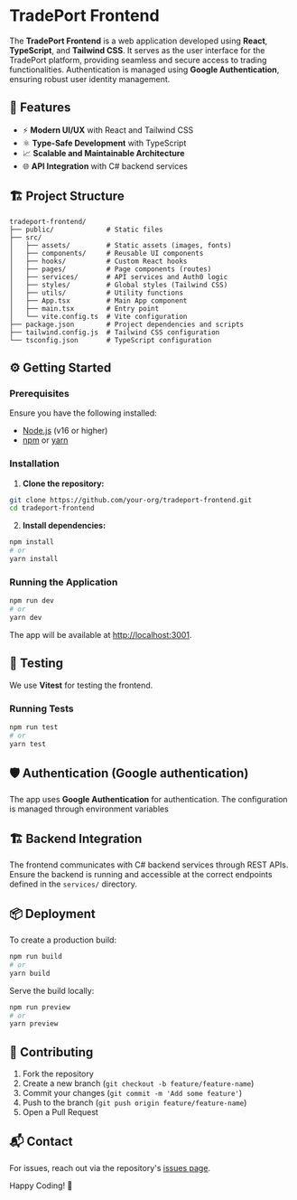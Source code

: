 # TradePort Frontend

The **TradePort Frontend** is a web application developed using **React**, **TypeScript**, and **Tailwind CSS**. It serves as the user interface for the TradePort platform, providing seamless and secure access to trading functionalities. Authentication is managed using **Google Authentication**, ensuring robust user identity management.

## 🚀 Features
- ⚡ **Modern UI/UX** with React and Tailwind CSS
- ⚛️ **Type-Safe Development** with TypeScript
- 📈 **Scalable and Maintainable Architecture**
- 🌐 **API Integration** with C# backend services

## 🏗️ Project Structure

```
tradeport-frontend/
├── public/             # Static files
├── src/
│   ├── assets/         # Static assets (images, fonts)
│   ├── components/     # Reusable UI components
│   ├── hooks/          # Custom React hooks
│   ├── pages/          # Page components (routes)
│   ├── services/       # API services and Auth0 logic
│   ├── styles/         # Global styles (Tailwind CSS)
│   ├── utils/          # Utility functions
│   ├── App.tsx         # Main App component
│   ├── main.tsx        # Entry point
│   └── vite.config.ts  # Vite configuration
├── package.json        # Project dependencies and scripts
├── tailwind.config.js  # Tailwind CSS configuration
└── tsconfig.json       # TypeScript configuration
```
## ⚙️ Getting Started
### Prerequisites
Ensure you have the following installed:
- [Node.js](https://nodejs.org/en/) (v16 or higher)
- [npm](https://www.npmjs.com/) or [yarn](https://yarnpkg.com/)

### Installation

1. **Clone the repository:**
```bash
git clone https://github.com/your-org/tradeport-frontend.git
cd tradeport-frontend
```
2. **Install dependencies:**
```bash
npm install
# or
yarn install
```


### Running the Application
```bash
npm run dev
# or
yarn dev
```
The app will be available at [http://localhost:3001](http://localhost:3001).

## 🧪 Testing

We use **Vitest** for testing the frontend.

### Running Tests

```bash
npm run test
# or
yarn test
```
## 🛡️ Authentication (Google authentication)
The app uses **Google Authentication** for authentication. The configuration is managed through environment variables
## 🏗️ Backend Integration
The frontend communicates with C# backend services through REST APIs. Ensure the backend is running and accessible at the correct endpoints defined in the `services/` directory.
## 📦 Deployment
To create a production build:
```bash
npm run build
# or
yarn build
```
Serve the build locally:
```bash
npm run preview
# or
yarn preview
```
## 🤝 Contributing
1. Fork the repository
2. Create a new branch (`git checkout -b feature/feature-name`)
3. Commit your changes (`git commit -m 'Add some feature'`)
4. Push to the branch (`git push origin feature/feature-name`)
5. Open a Pull Request

## 📬 Contact
For issues, reach out via the repository's [issues page](https://github.com/your-org/tradeport-frontend/issues).

Happy Coding! 🚀

